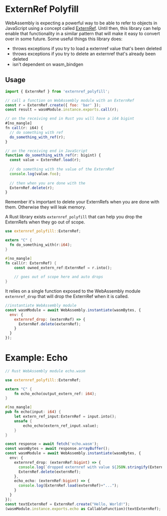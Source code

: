 # ExternRef Polyfill
 
WebAssembly is expecting a powerful way to be able to refer to objects in JavaScript using a concept called [ExternRef](https://github.com/WebAssembly/reference-types/blob/master/proposals/reference-types/Overview.md).  Until then, this library can help enable that functionality in a similar pattern that will make it easy to convert over in some future.  Some useful things this library does:

* throws exceptions if you try to load a externref value that's been deleted
* throws exceptions if you try to delete an externref that's already been deleted
* isn't dependent on wasm_bindgen

## Usage

```js
import { ExternRef } from 'externref_polyfill';

// call a function on WebAssembly module with an ExternRef
const r = ExternRef.create({ foo: 'bar' });
const result = wasmModule.instance.exports.call(r);

// on the receiving end in Rust you will have a i64 bigint
#[no_mangle]
fn call(r: i64) {
  // do something with ref
  do_something_with_ref(r);
}

// on the receiving end in JavaScript
function do_something_with_ref(r: bigint) {
  const value = ExternRef.load(r);
  
  // do something with the value of the ExternRef
  console.log(value.foo);
  
  // then when you are done with the 
  ExternRef.delete(r);
}
```

Remember it's important to delete your ExternRefs when you are done with them.  Otherwise they will leak memory.

A Rust library exists `externref_polyfill` that can help you drop the ExternRefs when they go out of scope.

```rust
use externref_polyfill::ExternRef;

extern "C" {
  fn do_something_with(r:i64);
}

#[no_mangle]
fn call(r: ExternRef) {
    const owned_extern_ref:ExternRef = r.into();
    
    // goes out of scope here and auto drops
}
```

It relies on a single function exposed to the WebAssembly module `externref_drop` that will drop the ExternRef when it is called.

```javascript
//instantiate WebAssembly module
const wasmModule = await WebAssembly.instantiate(wasmBytes, {
  env: {
    externref_drop: (externRef) => {
      ExternRef.delete(externRef);
    }
  }
});
```

# Example: Echo

```rust
// Rust WebAssembly module echo.wasm

use externref_polyfill::ExternRef;

extern "C" {
    fn echo_echo(output_extern_ref: i64);
}

#[no_mangle]
pub fn echo(input: i64) {
    let extern_ref_input:ExternRef = input.into();
    unsafe {
        echo_echo(extern_ref_input.value);
    }
}
```

```typescript
const response = await fetch('echo.wasm');
const wasmBytes = await response.arrayBuffer();
const wasmModule = await WebAssembly.instantiate(wasmBytes, {
  env: {
    externref_drop: (externRef:bigint) => {
      console.log(`dropped externref with value ${JSON.stringify(ExternRef.load(externRef))}`);
      ExternRef.delete(externRef);
    },
    echo_echo: (externRef:bigint) => {
      console.log(ExternRef.load(externRef)+"...");
    }
  }
});
const textExternRef = ExternRef.create("Hello, World!");
(wasmModule.instance.exports.echo as CallableFunction)(textExternRef);
```
